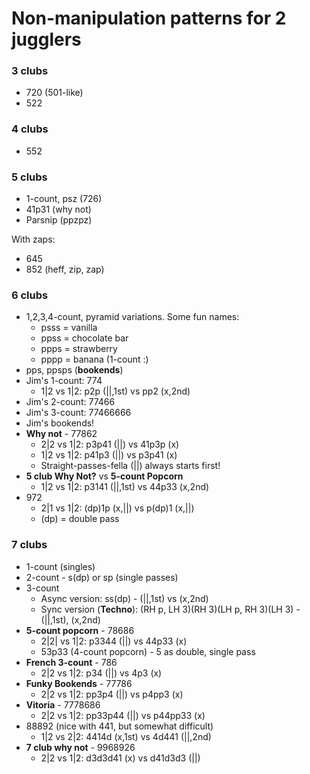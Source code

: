 # Non-manipulation patterns for 2 jugglers

### 3 clubs

- 720 (501-like)
- 522

### 4 clubs

- 552

### 5 clubs

- 1-count, psz (726)
- 41p31 (why not)
- Parsnip (ppzpz)

With zaps:
- 645
- 852 (heff, zip, zap)

### 6 clubs

- 1,2,3,4-count, pyramid variations. Some fun names:
  - psss = vanilla
  - ppss = chocolate bar
  - ppps = strawberry
  - pppp = banana (1-count :)
- pps, ppsps (**bookends**)
- Jim's 1-count: 774
  - 1|2 vs 1|2: p2p (||,1st) vs pp2 (x,2nd)
- Jim's 2-count: 77466
- Jim's 3-count: 77466666
- Jim's bookends!
- **Why not** - 77862
  - 2|2 vs 1|2: p3p41 (||) vs 41p3p (x) 
  - 1|2 vs 1|2: p41p3 (||) vs p3p41 (x)
  - Straight-passes-fella (||) always starts first!
- **5 club Why Not?** vs **5-count Popcorn**
  - 1|2 vs 1|2: p3141 (||,1st) vs 44p33 (x,2nd)
- 972
  - 2|1 vs 1|2: (dp)1p (x,||) vs p(dp)1 (x,||)
  - (dp) = double pass

### 7 clubs

- 1-count (singles)
- 2-count - s(dp) or sp (single passes)
- 3-count
  - Async version: ss(dp) - (||,1st) vs (x,2nd)
  - Sync version (**Techno**): (RH p, LH 3)(RH 3)(LH p, RH 3)(LH 3) - (||,1st), (x,2nd)
- **5-count popcorn** - 78686
  - 2|2| vs 1|2: p3344 (||) vs 44p33 (x)
  - 53p33 (4-count popcorn) - 5 as double, single pass
- **French 3-count** - 786
  - 2|2 vs 1|2: p34 (||) vs 4p3 (x)
- **Funky Bookends** - 77786
  - 2|2 vs 1|2: pp3p4 (||) vs p4pp3 (x)
- **Vitoria** - 7778686                                                         
  - 2|2 vs 1|2: pp33p44 (||) vs p44pp33 (x)
- 88892 (nice with 441, but somewhat difficult)
  - 1|2 vs 2|2: 4414d (x,1st) vs 4d441 (||,2nd)
- **7 club why not** - 9968926
  - 2|2 vs 1|2: d3d3d41 (x) vs d41d3d3 (||)

